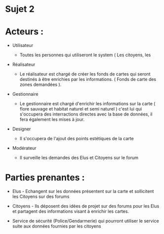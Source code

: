 # Sujet 2

# Acteurs :
  - Utilisateur
    - Toutes les personnes qui utiliseront le system ( Les citoyens, les 
    
  - Réalisateur
    - Le réalisateur est chargé de créer les fonds de cartes qui seront destinés à être enrichies par les informations. ( Fonds de carte          des zones demandées ).
  
  - Gestionnaire
    - Le gestionnaire est chargé d'enrichir les informations sur la carte ( flore sauvage et habitat naturel et semi naturel ) c'est lui          qui s'occupera des interractions directes avec la base de données, il fera également les mises à jour.
  
  - Designer
    - Il s'occupera de l'ajout des points estétiques de la carte
    
  - Modérateur
    - Il surveille les demandes des Elus et Citoyens sur le forum
 
 # Parties prenantes :
     
   - Elus
    - Echangent sur les données présentent sur la carte et sollicitent les Citoyens sur des forums
    
   - Citoyens
    - Ils déposent des idées de projet sur des forums pour les Elus et partagent des informations visant à enrichir les cartes.
    
   - Service de sécurité (Police/Gendarmerie) qui pourront utiliser le service suite aux données fournies par les citoyens
